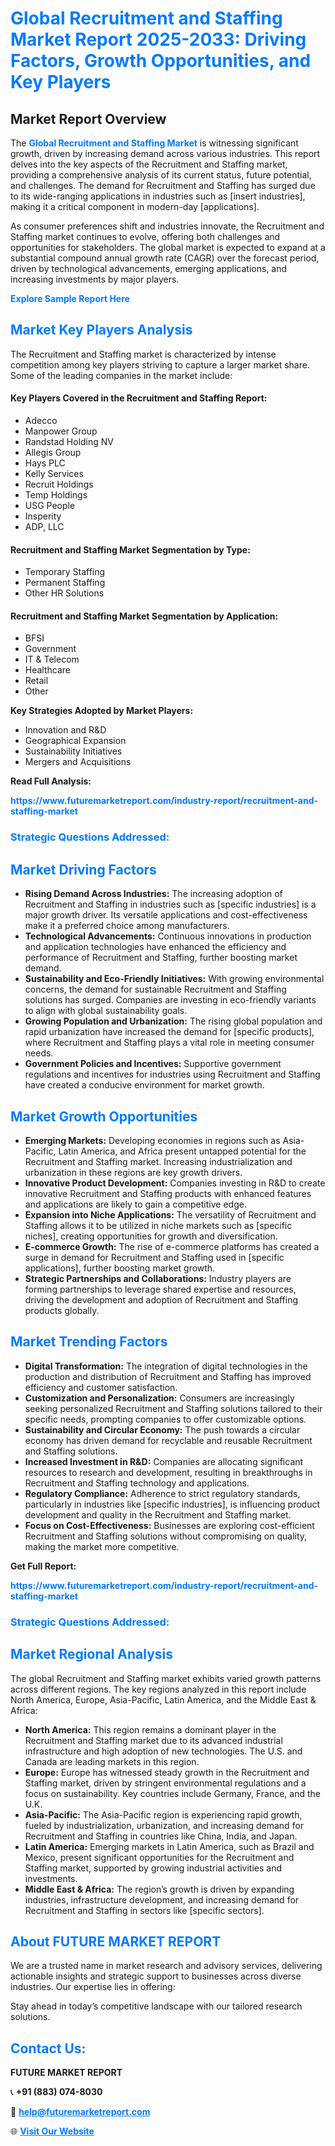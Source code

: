 <h1 style="color: #007BFF;">Global Recruitment and Staffing Market Report 2025-2033: Driving Factors, Growth Opportunities, and Key Players</h1>

<section id="overview">
<h2>Market Report Overview</h2>
<p>The <a href="https://www.futuremarketreport.com/industry-report/recruitment-and-staffing-market" style="color: #007BFF; text-decoration: none;"><strong>Global Recruitment and Staffing Market</strong></a> is witnessing significant growth, driven by increasing demand across various industries. This report delves into the key aspects of the Recruitment and Staffing market, providing a comprehensive analysis of its current status, future potential, and challenges. The demand for Recruitment and Staffing has surged due to its wide-ranging applications in industries such as [insert industries], making it a critical component in modern-day [applications].</p>
<p>As consumer preferences shift and industries innovate, the Recruitment and Staffing market continues to evolve, offering both challenges and opportunities for stakeholders. The global market is expected to expand at a substantial compound annual growth rate (CAGR) over the forecast period, driven by technological advancements, emerging applications, and increasing investments by major players.</p>
</section>

<section id="overview">
<p><a href="https://www.futuremarketreport.com/request-sample/reportId=99294" style="color: #007BFF; text-decoration: none;"><strong>Explore Sample Report Here</strong></a></p>
</section>

<section id="key-players">
<h2 style="color: #007BFF;">Market Key Players Analysis</h2>
<p>The Recruitment and Staffing market is characterized by intense competition among key players striving to capture a larger market share. Some of the leading companies in the market include:</p>
<h4>Key Players Covered in the Recruitment and Staffing Report:</h4>
<ul><li>Adecco</li><li>Manpower Group</li><li>Randstad Holding NV</li><li>Allegis Group</li><li>Hays PLC</li><li>Kelly Services</li><li>Recruit Holdings</li><li>Temp Holdings</li><li>USG People</li><li>Insperity</li><li>ADP, LLC</li></ul>
<h4>Recruitment and Staffing Market Segmentation by Type:</h4>
<ul><li>Temporary Staffing</li><li>Permanent Staffing</li><li>Other HR Solutions</li></ul>

<h4>Recruitment and Staffing Market Segmentation by Application:</h4>
<ul><li>BFSI</li><li>Government</li><li>IT &amp; Telecom</li><li>Healthcare</li><li>Retail</li><li>Other</li></ul>
<p><strong>Key Strategies Adopted by Market Players:</strong></p>
<ul>
<li>Innovation and R&D</li>
<li>Geographical Expansion</li>
<li>Sustainability Initiatives</li>
<li>Mergers and Acquisitions</li>
</ul>
</section>

<section>
<p><strong>Read Full Analysis: </strong></p><a href="https://www.futuremarketreport.com/industry-report/recruitment-and-staffing-market" style="color: #007BFF; text-decoration: none;"><strong>https://www.futuremarketreport.com/industry-report/recruitment-and-staffing-market</strong></a>
<h3 style="color: #007BFF;">Strategic Questions Addressed:</h3>
</section>

<section id="driving-factors">
<h2 style="color: #007BFF;">Market Driving Factors</h2>
<ul>
<li><strong>Rising Demand Across Industries:</strong> The increasing adoption of Recruitment and Staffing in industries such as [specific industries] is a major growth driver. Its versatile applications and cost-effectiveness make it a preferred choice among manufacturers.</li>
<li><strong>Technological Advancements:</strong> Continuous innovations in production and application technologies have enhanced the efficiency and performance of Recruitment and Staffing, further boosting market demand.</li>
<li><strong>Sustainability and Eco-Friendly Initiatives:</strong> With growing environmental concerns, the demand for sustainable Recruitment and Staffing solutions has surged. Companies are investing in eco-friendly variants to align with global sustainability goals.</li>
<li><strong>Growing Population and Urbanization:</strong> The rising global population and rapid urbanization have increased the demand for [specific products], where Recruitment and Staffing plays a vital role in meeting consumer needs.</li>
<li><strong>Government Policies and Incentives:</strong> Supportive government regulations and incentives for industries using Recruitment and Staffing have created a conducive environment for market growth.</li>
</ul>
</section>

<section id="growth-opportunities">
<h2 style="color: #007BFF;">Market Growth Opportunities</h2>
<ul>
<li><strong>Emerging Markets:</strong> Developing economies in regions such as Asia-Pacific, Latin America, and Africa present untapped potential for the Recruitment and Staffing market. Increasing industrialization and urbanization in these regions are key growth drivers.</li>
<li><strong>Innovative Product Development:</strong> Companies investing in R&D to create innovative Recruitment and Staffing products with enhanced features and applications are likely to gain a competitive edge.</li>
<li><strong>Expansion into Niche Applications:</strong> The versatility of Recruitment and Staffing allows it to be utilized in niche markets such as [specific niches], creating opportunities for growth and diversification.</li>
<li><strong>E-commerce Growth:</strong> The rise of e-commerce platforms has created a surge in demand for Recruitment and Staffing used in [specific applications], further boosting market growth.</li>
<li><strong>Strategic Partnerships and Collaborations:</strong> Industry players are forming partnerships to leverage shared expertise and resources, driving the development and adoption of Recruitment and Staffing products globally.</li>
</ul>
</section>

<section id="trending-factors">
<h2 style="color: #007BFF;">Market Trending Factors</h2>
<ul>
<li><strong>Digital Transformation:</strong> The integration of digital technologies in the production and distribution of Recruitment and Staffing has improved efficiency and customer satisfaction.</li>
<li><strong>Customization and Personalization:</strong> Consumers are increasingly seeking personalized Recruitment and Staffing solutions tailored to their specific needs, prompting companies to offer customizable options.</li>
<li><strong>Sustainability and Circular Economy:</strong> The push towards a circular economy has driven demand for recyclable and reusable Recruitment and Staffing solutions.</li>
<li><strong>Increased Investment in R&D:</strong> Companies are allocating significant resources to research and development, resulting in breakthroughs in Recruitment and Staffing technology and applications.</li>
<li><strong>Regulatory Compliance:</strong> Adherence to strict regulatory standards, particularly in industries like [specific industries], is influencing product development and quality in the Recruitment and Staffing market.</li>
<li><strong>Focus on Cost-Effectiveness:</strong> Businesses are exploring cost-efficient Recruitment and Staffing solutions without compromising on quality, making the market more competitive.</li>
</ul>
</section>

<section>
<p><strong>Get Full Report: </strong></p><a href="https://www.futuremarketreport.com/industry-report/recruitment-and-staffing-market" style="color: #007BFF; text-decoration: none;"><strong>https://www.futuremarketreport.com/industry-report/recruitment-and-staffing-market</strong></a>
<h3 style="color: #007BFF;">Strategic Questions Addressed:</h3>
</section>


<section id="regional-analysis">
<h2 style="color: #007BFF;">Market Regional Analysis</h2>
<p>The global Recruitment and Staffing market exhibits varied growth patterns across different regions. The key regions analyzed in this report include North America, Europe, Asia-Pacific, Latin America, and the Middle East & Africa:</p>
<ul>
<li><strong>North America:</strong> This region remains a dominant player in the Recruitment and Staffing market due to its advanced industrial infrastructure and high adoption of new technologies. The U.S. and Canada are leading markets in this region.</li>
<li><strong>Europe:</strong> Europe has witnessed steady growth in the Recruitment and Staffing market, driven by stringent environmental regulations and a focus on sustainability. Key countries include Germany, France, and the U.K.</li>
<li><strong>Asia-Pacific:</strong> The Asia-Pacific region is experiencing rapid growth, fueled by industrialization, urbanization, and increasing demand for Recruitment and Staffing in countries like China, India, and Japan.</li>
<li><strong>Latin America:</strong> Emerging markets in Latin America, such as Brazil and Mexico, present significant opportunities for the Recruitment and Staffing market, supported by growing industrial activities and investments.</li>
<li><strong>Middle East & Africa:</strong> The region’s growth is driven by expanding industries, infrastructure development, and increasing demand for Recruitment and Staffing in sectors like [specific sectors].</li>
</ul>
</section>

<footer>
<h2 style="color: #007BFF;">About FUTURE MARKET REPORT</h2>
<p>We are a trusted name in market research and advisory services, delivering actionable insights and strategic support to businesses across diverse industries. Our expertise lies in offering:</p>

<p>Stay ahead in today’s competitive landscape with our tailored research solutions.</p>

<h2 style="color: #007BFF;">Contact Us:</h2>
<p><strong>FUTURE MARKET REPORT</strong></p>
<p>📞 <strong>+91 (883) 074-8030</strong></p>
<p>📧 <strong><a href="mailto:help@futuremarketreport.com" style="color: #007BFF;">help@futuremarketreport.com</a></strong></p>
<p>🌐 <strong><a href="https://www.futuremarketreport.com/" style="color: #007BFF;">Visit Our Website</a></strong></p>
</footer>